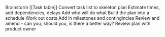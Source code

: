 Brainstorm [[Task table]]
Convert task list to skeleton plan
Estimate times, add dependencies, delays
Add who will do what
Build the plan into a schedule
Work out costs
Add in milestones and contingincies
Review and amend - can you, should you, is there a better way?
Review plan with product owner
